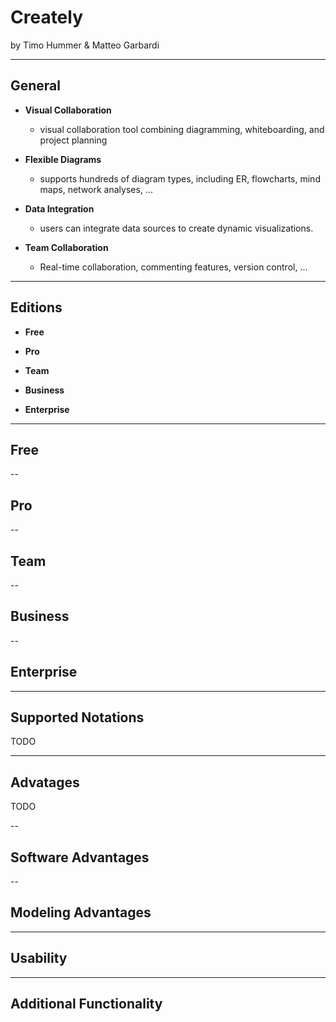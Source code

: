 # Creately

by Timo Hummer & Matteo Garbardi

---

## General

- **Visual Collaboration**

  - visual collaboration tool combining diagramming, whiteboarding, and project planning

- **Flexible Diagrams**

  - supports hundreds of diagram types, including ER, flowcharts, mind maps, network analyses, ...

- **Data Integration**

  - users can integrate data sources to create dynamic visualizations.

- **Team Collaboration**
  - Real-time collaboration, commenting features, version control, ...

---

## Editions

- **Free**

- **Pro**

- **Team**

- **Business**

- **Enterprise**

---

## Free

--

## Pro

--

## Team

--

## Business

--

## Enterprise

---

## Supported Notations

TODO

---

## Advatages

TODO

--

## Software Advantages

--

## Modeling Advantages

---

## Usability

---

## Additional Functionality
